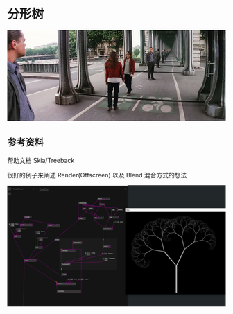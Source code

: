 # 分形树

![](./img/inception.jpg)

## 参考资料

帮助文档 Skia/Treeback

很好的例子来阐述 Render(Offscreen) 以及 Blend 混合方式的想法

![](./img/tree.png)

